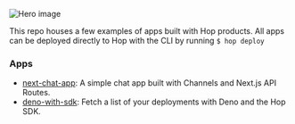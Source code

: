 ![Hero image](./static/hero.jpeg)

This repo houses a few examples of apps built with Hop products. All apps can be deployed directly to Hop with the CLI by running `$ hop deploy`

### Apps

- [next-chat-app](./js/next-chat-app): A simple chat app built with Channels and Next.js API Routes.
- [deno-with-sdk](./js/deno-with-sdk): Fetch a list of your deployments with Deno and the Hop SDK.
